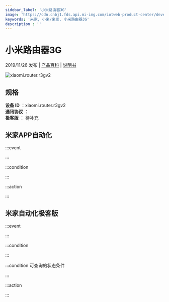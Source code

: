 ```yaml
---
sidebar_label: '小米路由器3G'
image: 'https://cdn.cnbj1.fds.api.mi-img.com/iotweb-product-center/developer_1571195773014ql2mNkSx.png?GalaxyAccessKeyId=AKVGLQWBOVIRQ3XLEW&amp;Expires=9223372036854775807&amp;Signature=PgSjvJOsDkj57aKoh7wm9KClJPo='
keywords: '米家, 小米/米家, 小米路由器3G'
description : ''
---
```

# 小米路由器3G

2019/11/26 发布 | [产品百科](https://home.mi.com/webapp/content/baike/product/index.html?model=xiaomi.router.r3gv2/) | [说明书](https://home.mi.com/views/introduction.html?model=xiaomi.router.r3gv2&region=cn)

![xiaomi.router.r3gv2](https://cdn.cnbj1.fds.api.mi-img.com/iotweb-product-center/developer_1571195773014ql2mNkSx.png?GalaxyAccessKeyId=AKVGLQWBOVIRQ3XLEW&amp;Expires=9223372036854775807&amp;Signature=PgSjvJOsDkj57aKoh7wm9KClJPo=)

## 规格  
> 
**设备 ID** ：xiaomi.router.r3gv2  
**通讯协议** ：  
**极客版**  ： 待补充 


## 米家APP自动化  

:::event  

:::

:::condition  

:::

:::action   

:::

## 米家自动化极客版  

:::event  

:::

:::condition  

:::

:::condition 可查询的状态条件  

:::

:::action  

:::

        
